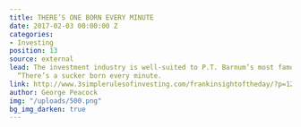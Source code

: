 ```yaml
---
title: THERE’S ONE BORN EVERY MINUTE
date: 2017-02-03 00:00:00 Z
categories:
- Investing
position: 13
source: external
lead: The investment industry is well-suited to P.T. Barnum’s most famous utterance,
  “There’s a sucker born every minute.
link: http://www.3simplerulesofinvesting.com/frankinsightoftheday/?p=1297
author: George Peacock
img: "/uploads/500.png"
bg_img_darken: true
---
```


